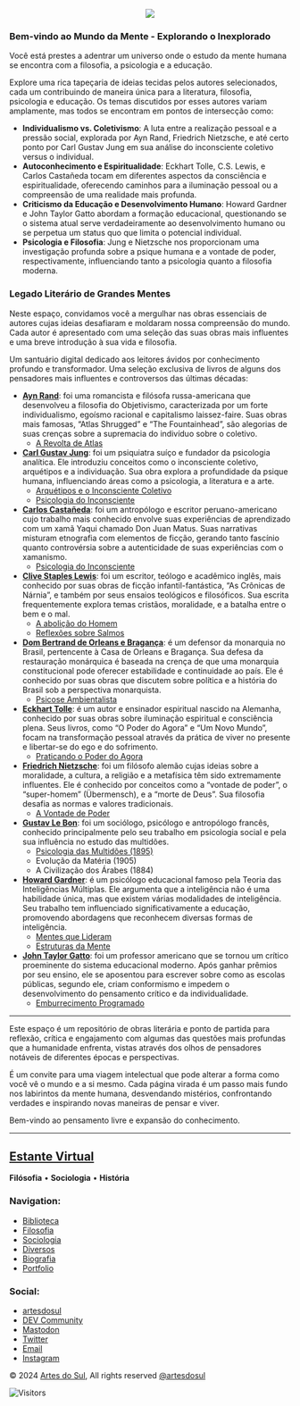 <p align=center>
  <a href="https://estudodamente.vercel.app//">
	  <img align="center" src="https://badgen.net/badge/estudodamente/pdf?icon=vercel&color=red" />
	</a>
</p>

### Bem-vindo ao Mundo da Mente - Explorando o Inexplorado

Você está prestes a adentrar um universo onde o estudo da mente humana se encontra com a filosofia, a psicologia e a educação.

Explore uma rica tapeçaria de ideias tecidas pelos autores selecionados, cada um contribuindo de maneira única para a literatura, filosofia, psicologia e educação. Os temas discutidos por esses autores variam amplamente, mas todos se encontram em pontos de intersecção como:

*   **Individualismo vs. Coletivismo**: A luta entre a realização pessoal e a pressão social, explorada por Ayn Rand, Friedrich Nietzsche, e até certo ponto por Carl Gustav Jung em sua análise do inconsciente coletivo versus o individual.
*   **Autoconhecimento e Espiritualidade**: Eckhart Tolle, C.S. Lewis, e Carlos Castañeda tocam em diferentes aspectos da consciência e espiritualidade, oferecendo caminhos para a iluminação pessoal ou a compreensão de uma realidade mais profunda.
*   **Criticismo da Educação e Desenvolvimento Humano**: Howard Gardner e John Taylor Gatto abordam a formação educacional, questionando se o sistema atual serve verdadeiramente ao desenvolvimento humano ou se perpetua um status quo que limita o potencial individual.
*   **Psicologia e Filosofia**: Jung e Nietzsche nos proporcionam uma investigação profunda sobre a psique humana e a vontade de poder, respectivamente, influenciando tanto a psicologia quanto a filosofia moderna.

### **Legado Literário de Grandes Mentes**

Neste espaço, convidamos você a mergulhar nas obras essenciais de autores cujas ideias desafiaram e moldaram nossa compreensão do mundo. Cada autor é apresentado com uma seleção das suas obras mais influentes e uma breve introdução à sua vida e filosofia.

Um santuário digital dedicado aos leitores ávidos por conhecimento profundo e transformador. Uma seleção exclusiva de livros de alguns dos pensadores mais influentes e controversos das últimas décadas:

*   [**Ayn Rand**](https://estudodamente.vercel.app/tag-rand/): foi uma romancista e filósofa russa-americana que desenvolveu a filosofia do Objetivismo, caracterizada por um forte individualismo, egoísmo racional e capitalismo laissez-faire. Suas obras mais famosas, “Atlas Shrugged” e “The Fountainhead”, são alegorias de suas crenças sobre a supremacia do indivíduo sobre o coletivo.
    *   [A Revolta de Atlas](https://estudodamente.vercel.app/blog/a-revolta-de-atlas-ayn-rand/)
*   [**Carl Gustav Jung**](https://estudodamente.vercel.app/tag-jung/): foi um psiquiatra suíço e fundador da psicologia analítica. Ele introduziu conceitos como o inconsciente coletivo, arquétipos e a individuação. Sua obra explora a profundidade da psique humana, influenciando áreas como a psicologia, a literatura e a arte.
    *   [Arquétipos e o Inconsciente Coletivo](https://estudodamente.vercel.app/blog/arquetipos-e-o-inconsciente/)
    *   [Psicologia do Inconsciente](https://estudodamente.vercel.app/blog/psicologia-do-inconsciente/)
*   [**Carlos Castañeda**](https://estudodamente.vercel.app/tag-castaneda/): foi um antropólogo e escritor peruano-americano cujo trabalho mais conhecido envolve suas experiências de aprendizado com um xamã Yaqui chamado Don Juan Matus. Suas narrativas misturam etnografia com elementos de ficção, gerando tanto fascínio quanto controvérsia sobre a autenticidade de suas experiências com o xamanismo.
    *   [Psicologia do Inconsciente](https://estudodamente.vercel.app/blog/carlos-castaneda-poder-do-silencio/)
*   [**Clive Staples Lewis**](https://estudodamente.vercel.app/tag-lewis/): foi um escritor, teólogo e acadêmico inglês, mais conhecido por suas obras de ficção infantil-fantástica, “As Crônicas de Nárnia”, e também por seus ensaios teológicos e filosóficos. Sua escrita frequentemente explora temas cristãos, moralidade, e a batalha entre o bem e o mal.
    *   [A abolição do Homem](https://estudodamente.vercel.app/blog/a-abolicao-do-homem/)
    *   [Reflexões sobre Salmos](https://estudodamente.vercel.app/blog/reflexoes-sobresalmos/)
*   [**Dom Bertrand de Orleans e Bragança**](https://estudodamente.vercel.app/tag-bertrand/): é um defensor da monarquia no Brasil, pertencente à Casa de Orleans e Bragança. Sua defesa da restauração monárquica é baseada na crença de que uma monarquia constitucional pode oferecer estabilidade e continuidade ao país. Ele é conhecido por suas obras que discutem sobre política e a história do Brasil sob a perspectiva monarquista.
    *   [Psicose Ambientalista](https://estudodamente.vercel.app/blog/psicoseambientalista/)
*   [**Eckhart Tolle**](https://estudodamente.vercel.app/tag-tolle/): é um autor e ensinador espiritual nascido na Alemanha, conhecido por suas obras sobre iluminação espiritual e consciência plena. Seus livros, como “O Poder do Agora” e “Um Novo Mundo”, focam na transformação pessoal através da prática de viver no presente e libertar-se do ego e do sofrimento.
    *   [Praticando o Poder do Agora](https://estudodamente.vercel.app/blog/praticando-o-poder-do-agora/)
*   [**Friedrich Nietzsche**](https://estudodamente.vercel.app/tag-nietzsche/): foi um filósofo alemão cujas ideias sobre a moralidade, a cultura, a religião e a metafísica têm sido extremamente influentes. Ele é conhecido por conceitos como a “vontade de poder”, o “super-homem” (Übermensch), e a “morte de Deus”. Sua filosofia desafia as normas e valores tradicionais.
    *   [A Vontade de Poder](https://estudodamente.vercel.app/blog/a-vontade-de-poder/)
*   [**Gustav Le Bon**](https://estudodamente.vercel.app/tag-lebon/): foi um sociólogo, psicólogo e antropólogo francês, conhecido principalmente pelo seu trabalho em psicologia social e pela sua influência no estudo das multidões.
    *   [Psicologia das Multidões (1895)](https://estudodamente.vercel.app/blog/psicologia-das-multidoes/)
    *   Evolução da Matéria (1905)
    *   A Civilização dos Árabes (1884)
*   [**Howard Gardner**](https://estudodamente.vercel.app/tag-gardner/): é um psicólogo educacional famoso pela Teoria das Inteligências Múltiplas. Ele argumenta que a inteligência não é uma habilidade única, mas que existem várias modalidades de inteligência. Seu trabalho tem influenciado significativamente a educação, promovendo abordagens que reconhecem diversas formas de inteligência.
    *   [Mentes que Lideram](https://estudodamente.vercel.app/blog/mentes-que-lideram/)
    *   [Estruturas da Mente](https://estudodamente.vercel.app/blog/estruturas-da-mente/)
*   [**John Taylor Gatto**](https://estudodamente.vercel.app/tag-gatto/): foi um professor americano que se tornou um crítico proeminente do sistema educacional moderno. Após ganhar prêmios por seu ensino, ele se aposentou para escrever sobre como as escolas públicas, segundo ele, criam conformismo e impedem o desenvolvimento do pensamento crítico e da individualidade.
    *   [Emburrecimento Programado](https://estudodamente.vercel.app/blog/emburrecimento-programado/)

* * *

Este espaço é um repositório de obras literária e ponto de partida para reflexão, crítica e engajamento com algumas das questões mais profundas que a humanidade enfrenta, vistas através dos olhos de pensadores notáveis de diferentes épocas e perspectivas.

É um convite para uma viagem intelectual que pode alterar a forma como você vê o mundo e a si mesmo. Cada página virada é um passo mais fundo nos labirintos da mente humana, desvendando mistérios, confrontando verdades e inspirando novas maneiras de pensar e viver.

Bem-vindo ao pensamento livre e expansão do conhecimento.

* * *


## [Estante Virtual](https://estudodamente.vercel.app/)

**Filósofia** • **Sociologia** • **História**  

### Navigation:

*   [Biblioteca](https://estudodamente.vercel.app/projects/)
*   [Filosofia](https://estudodamente.vercel.app/tag-filosofia/)
*   [Sociologia](https://estudodamente.vercel.app/tag-sociologia/)
*   [Diversos](https://estudodamente.vercel.app/diversos/)
*   [Biografia](https://estudodamente.vercel.app/biografia/)
*   [Portfolio](https://estudodamente.vercel.app/showcase/)

### Social:

*   [artesdosul](https://www.artesdosul.com "website")
*   [DEV Community](https://dev.to/araguaci "DEV Community")
*   [Mastodon](https://mastodon.social/@artesdosul "Mastodon")
*   [Twitter](https://twitter.com/artesdosul "Twitter")
*   [Email](https://estudodamente.vercel.app/cdn-cgi/l/email-protection#402132342533242f33352c0030322f342f2e6e2d25 "Email")
*   [Instagram](https://instagram.com/araguaci.andrade "Instagram")

© 2024 [Artes do Sul](https://www.artesdosul.com/), All rights reserved [@artesdosul](https://www.artesdosul.com/)

![Visitors](https://api.visitorbadge.io/api/visitors?path=https%3A%2F%2Fgithub.com%2Faraguaci%2Festudodamente&countColor=%23263759) 

